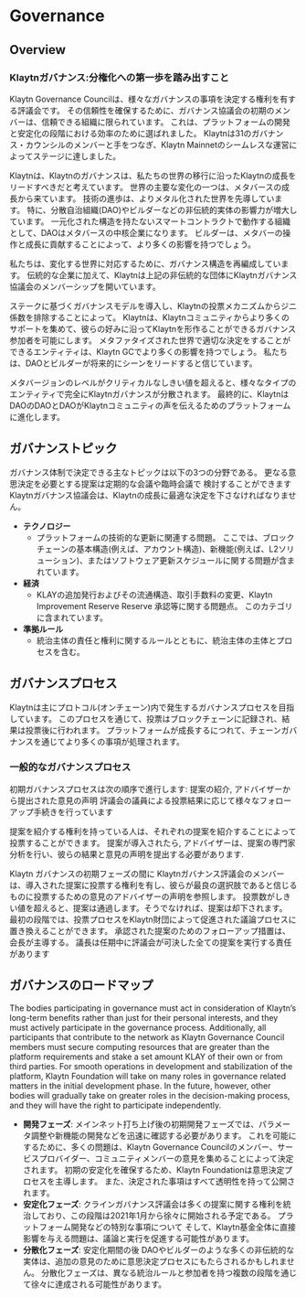 # Governance <a id="governance"></a>

## Overview <a id="overview"></a>

### Klaytnガバナンス:分権化への第一歩を踏み出すこと <a id="klaytn-governance-taking-the-first-step-to-decentralization"></a>

Klaytn Governance Councilは、様々なガバナンスの事項を決定する権利を有する評議会です。 その信頼性を確保するために、ガバナンス協議会の初期のメンバーは、信頼できる組織に限られています。 これは、プラットフォームの開発と安定化の段階における効率のために選ばれました。 Klaytnは31のガバナンス・カウンシルのメンバーと手をつなぎ、Klaytn Mainnetのシームレスな運営によってステージに達しました。

Klaytnは、Klaytnのガバナンスは、私たちの世界の移行に沿ったKlaytnの成長をリードすべきだと考えています。 世界の主要な変化の一つは、メタバースの成長から来ています。 技術の進歩は、よりメタル化された世界を先導しています。 特に、分散自治組織(DAO)やビルダーなどの非伝統的実体の影響力が増大しています。 一元化された構造を持たないスマートコントラクトで動作する組織として、DAOはメタバースの中核企業になります。 ビルダーは、メタバーの操作と成長に貢献することによって、より多くの影響を持つでしょう。

私たちは、変化する世界に対応するために、ガバナンス構造を再編成しています。 伝統的な企業に加えて、Klaytnは上記の非伝統的な団体にKlaytnガバナンス協議会のメンバーシップを開いています。

ステークに基づくガバナンスモデルを導入し、Klaytnの投票メカニズムからジニ係数を排除することによって。 Klaytnは、Klaytnコミュニティからより多くのサポートを集めて、彼らの好みに沿ってKlaytnを形作ることができるガバナンス参加者を可能にします。 メタファタイズされた世界で適切な決定をすることができるエンティティは、Klaytn GCでより多くの影響を持つでしょう。 私たちは、DAOとビルダーが将来的にシーンをリードすると信じています。

メタバージョンのレベルがクリティカルなしきい値を超えると、様々なタイプのエンティティで完全にKlaytnガバナンスが分散されます。 最終的に、KlaytnはDAOのDAOとDAOがKlaytnコミュニティの声を伝えるためのプラットフォームに進化します。

## ガバナンストピック <a id="governance-topics"></a>

ガバナンス体制で決定できる主なトピックは以下の3つの分野である。 更なる意思決定を必要とする提案は定期的な会議や臨時会議で 検討することができます Klaytnガバナンス協議会は、Klaytnの成長に最適な決定を下さなければなりません。

- **テクノロジー**
  - プラットフォームの技術的な更新に関連する問題。 ここでは、ブロックチェーンの基本構造(例えば、アカウント構造)、新機能(例えば、L2ソリューション)、またはソフトウェア更新スケジュールに関する問題が含まれています。
- **経済**
  - KLAYの追加発行およびその流通構造、取引手数料の変更、Klaytn Improvement Reserve Reserve 承認等に関する問題点。 このカテゴリに含まれています。
- **準拠ルール**
  - 統治主体の責任と権利に関するルールとともに、統治主体の主体とプロセスを含む。

## ガバナンスプロセス <a id="governance-process"></a>

Klaytnは主にプロトコル(オンチェーン)内で発生するガバナンスプロセスを目指しています。 このプロセスを通じて、投票はブロックチェーンに記録され、結果は投票後に行われます。 プラットフォームが成長するにつれて、チェーンガバナンスを通じてより多くの事項が処理されます。

### 一般的なガバナンスプロセス <a id="general-governance-process"></a>

初期ガバナンスプロセスは次の順序で進行します: 提案の紹介, アドバイザーから提出された意見の声明 評議会の議員による投票結果に応じて様々なフォローアップ手続きを行っています

提案を紹介する権利を持っている人は、それぞれの提案を紹介することによって投票することができます。 提案が導入されたら, アドバイザーは、提案の専門家分析を行い、彼らの結果と意見の声明を提出する必要があります.

Klaytn ガバナンスの初期フェーズの間に Klaytnガバナンス評議会のメンバーは、導入された提案に投票する権利を有し、彼らが最良の選択肢であると信じるものに投票するための意見のアドバイザーの声明を参照します。 投票数がしきい値を超えると、提案は通過します。そうでなければ、提案は却下されます。 最初の段階では、投票プロセスをKlaytn財団によって促進された議論プロセスに置き換えることができます。 承認された提案のためのフォローアップ措置は、会長が主導する。 議長は任期中に評議会が可決した全ての提案を実行する責任があります

## ガバナンスのロードマップ <a id="governance-roadmap"></a>

The bodies participating in governance must act in consideration of Klaytn’s long-term benefits rather than just for their personal interests, and they must actively participate in the governance process. Additionally, all participants that contribute to the network as Klaytn Governance Council members must secure computing resources that are greater than the platform requirements and stake a set amount KLAY of their own or from third parties. For smooth operations in development and stabilization of the platform, Klaytn Foundation will take on many roles in governance related matters in the initial development phase. In the future, however, other bodies will gradually take on greater roles in the decision-making process, and they will have the right to participate independently.

* **開発フェーズ**: メインネット打ち上げ後の初期開発フェーズでは、パラメータ調整や新機能の開発などを迅速に確認する必要があります。 これを可能にするために、多くの問題は、Klaytn Governance Councilのメンバー、サービスプロバイダー、コミュニティメンバーの意見を集めることによって決定されます。 初期の安定化を確保するため、Klaytn Foundationは意思決定プロセスを主導します。 また、決定された事項はすべて透明性を持って公開されます。
* **安定化フェーズ**: クラインガバナンス評議会は多くの提案に関する権利を統治しており、この段階は2021年1月から徐々に開始される予定である。 プラットフォーム開発などの特別な事項について そして、Klaytn基金全体に直接影響を与える問題は、議論と実行を促進する可能性があります。
* **分散化フェーズ**: 安定化期間の後 DAOやビルダーのような多くの非伝統的な実体は、追加の意見のために意思決定プロセスにもたらされるかもしれません。 分散化フェーズは、異なる統治ルールと参加者を持つ複数の段階を通じて徐々に達成される可能性があります。
